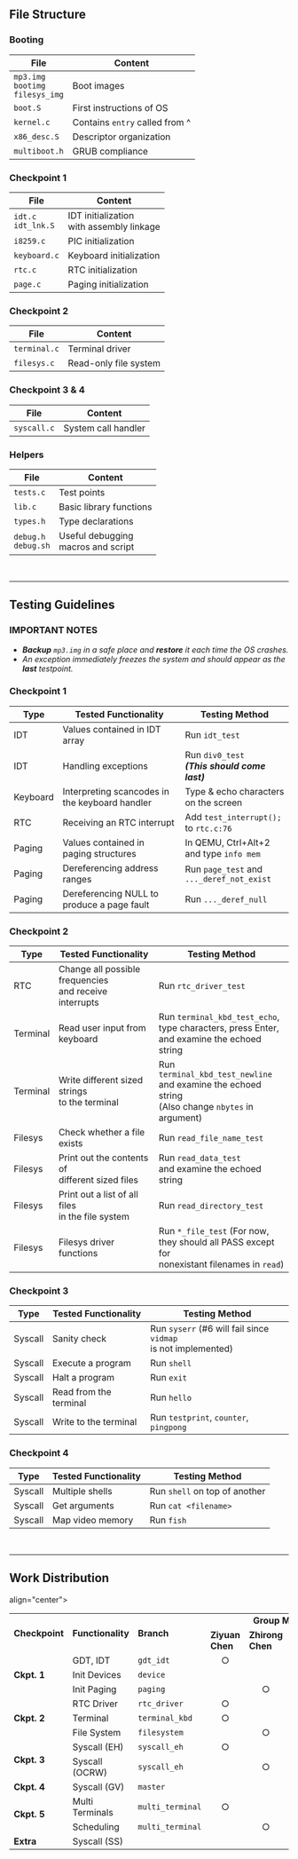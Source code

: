 ## File Structure

### Booting
| File | Content |
| - | - |
| `mp3.img`<br>`bootimg`<br>`filesys_img` | Boot images |
| `boot.S` | First instructions of OS |
| `kernel.c` | Contains `entry` called from ^ |
| `x86_desc.S` | Descriptor organization |
| `multiboot.h` | GRUB compliance |

### Checkpoint 1
| File | Content |
| - | - |
| `idt.c`<br>`idt_lnk.S` | IDT initialization<br>with assembly linkage |
| `i8259.c` | PIC initialization |
| `keyboard.c` | Keyboard initialization |
| `rtc.c` | RTC initialization |
| `page.c` | Paging initialization |

### Checkpoint 2
| File | Content |
| - | - |
| `terminal.c` | Terminal driver |
| `filesys.c` | Read-only file system |

### Checkpoint 3 & 4
| File | Content |
| - | - |
| `syscall.c` | System call handler |

### Helpers
| File | Content |
| - | - |
| `tests.c` | Test points |
| `lib.c` | Basic library functions |
| `types.h` | Type declarations |
| `debug.h`<br>`debug.sh` | Useful debugging<br>macros and script |

<br>

---

## Testing Guidelines

### **IMPORTANT NOTES**
- ***Backup** `mp3.img` in a safe place and **restore** it each time the OS crashes.*
- *An exception immediately freezes the system and should appear as the **last** testpoint.*

### Checkpoint 1
| Type | Tested Functionality | Testing Method |
| - | - | - |
| IDT | Values contained in IDT array | Run `idt_test` |
| IDT | Handling exceptions | Run `div0_test`<br>***(This should come last)*** |
| Keyboard | Interpreting scancodes in<br>the keyboard handler | Type & echo characters<br>on the screen |
| RTC | Receiving an RTC interrupt | Add `test_interrupt();`<br>to `rtc.c:76` |
| Paging | Values contained in<br>paging structures | In QEMU, Ctrl+Alt+2<br>and type `info mem` |
| Paging | Dereferencing address ranges | Run `page_test` and<br>`..._deref_not_exist` |
| Paging | Dereferencing NULL to<br>produce a page fault | Run `..._deref_null` |

### Checkpoint 2
| Type | Tested Functionality | Testing Method |
| - | - | - |
| RTC | Change all possible frequencies<br>and receive interrupts | Run `rtc_driver_test` |
| Terminal | Read user input from keyboard | Run `terminal_kbd_test_echo`,<br>type characters, press Enter,<br>and examine the echoed string |
| Terminal | Write different sized strings<br>to the terminal | Run `terminal_kbd_test_newline`<br>and examine the echoed string<br>(Also change `nbytes` in argument) |
| Filesys | Check whether a file exists | Run `read_file_name_test` |
| Filesys | Print out the contents of<br>different sized files | Run `read_data_test`<br>and examine the echoed string |
| Filesys | Print out a list of all files<br>in the file system | Run `read_directory_test` |
| Filesys | Filesys driver functions | Run `*_file_test` (For now,<br>they should all PASS except for<br>nonexistant filenames in `read`) |

### Checkpoint 3
| Type | Tested Functionality | Testing Method |
| - | - | - |
| Syscall | Sanity check | Run `syserr` (#6 will fail since `vidmap`<br>is not implemented) |
| Syscall | Execute a program | Run `shell` |
| Syscall | Halt a program | Run `exit` |
| Syscall | Read from the terminal | Run `hello` |
| Syscall | Write to the terminal | Run `testprint`, `counter`, `pingpong` |

### Checkpoint 4
| Type | Tested Functionality | Testing Method |
| - | - | - |
| Syscall | Multiple shells | Run `shell` on top of another |
| Syscall | Get arguments | Run `cat <filename>` |
| Syscall | Map video memory | Run `fish` |

<br>

---

## Work Distribution

<table>
    <tr> <td rowspan="2"> <b>Checkpoint</b> </td> <td rowspan="2"> <b>Functionality</b> </td> <td rowspan="2"> <b>Branch</b> </td> <td colspan="4" align="center"> <b>Group Members</b> </td> </tr>
    <tr> <td> <b>Ziyuan Chen</b> </td> <td> <b>Zhirong Chen</b> </td> <td> <b>Zicheng Ma</b> </td> <td> <b>Shihua Zeng</b> </td> </tr>
    <tr> <td rowspan="3"> <b>Ckpt. 1</b> </td> <td> GDT, IDT </td> <td> <code>gdt_idt</code> </td> <td align="center"> ○ </td> <td align="center"> </td> <td align="center"> </td> <td align="center"> </td> </tr>
    <tr> <td> Init Devices </td> <td> <code>device</code> </td> <td align="center"> </td> <td align="center"> </td> <td align="center"> ○ </td> <td align="center"> ○ </td> </tr>
    <tr> <td> Init Paging </td> <td> <code>paging</code> </td> <td align="center"> </td> <td align="center"> ○ </td> <td align="center"> </td> <td align="center"> ○ </td> </tr>
    <tr> <td rowspan="3"> <b>Ckpt. 2</b> </td> <td> RTC Driver </td> <td> <code>rtc_driver</code> </td> <td align="center"> ○ </td> <td align="center"> </td> <td align="center"> </td> <td align="center"> </td> </tr>
    <tr> <td> Terminal </td> <td> <code>terminal_kbd</code> </td> <td align="center"> ○ </td> <td align="center"> </td> <td align="center"> </td> <td align="center"> ○ </td> </tr>
    <tr> <td> File System </td> <td> <code>filesystem</code> </td> <td align="center"> </td> <td align="center"> ○ </td> <td align="center"> ○ </td> <td align="center"> </td> </tr>
    <tr> <td rowspan="2"> <b>Ckpt. 3</b> </td> <td> Syscall (EH) </td> <td> <code>syscall_eh</code> </td> <td align="center"> ○ </td> <td align="center"> </td> <td align="center"> ○ </td> <td align="center"> </td> </tr>
    <tr> <td> Syscall (OCRW) </td> <td> <code>syscall_eh</code> </td> <td align="center"> </td> <td align="center"> ○ </td> <td align="center"> </td> <td align="center"> ○ </td> </tr>
    <tr> <td rowspan="1"> <b>Ckpt. 4</b> </td> <td> Syscall (GV) </td> <td> <code>master</code> </td> <td align="center"> </td> <td align="center"> </td> <td align="center"> </td> <td align="center"> ○ </td> </tr>align="center"> </td> </tr>
    <tr> <td rowspan="2"> <b>Ckpt. 5</b> </td> <td> Multi Terminals </td> <td> <code>multi_terminal</code> </td> <td align="center"> ○ </td> <td align="center"> </td> <td align="center"> ○ </td> <td align="center"> </td> </tr>
    <tr> <td> Scheduling </td> <td> <code>multi_terminal</code> </td> <td align="center"> </td> <td align="center"> ○ </td> <td align="center"> ○ </td> <td align="center"> ○ </td> </tr>
    <tr> <td rowspan="1"> <b>Extra</b> </td> <td> Syscall (SS) </td> <td> <code></code> </td> <td align="center"> </td> <td align="center"> </td> <td align="center"> </td> <td 

